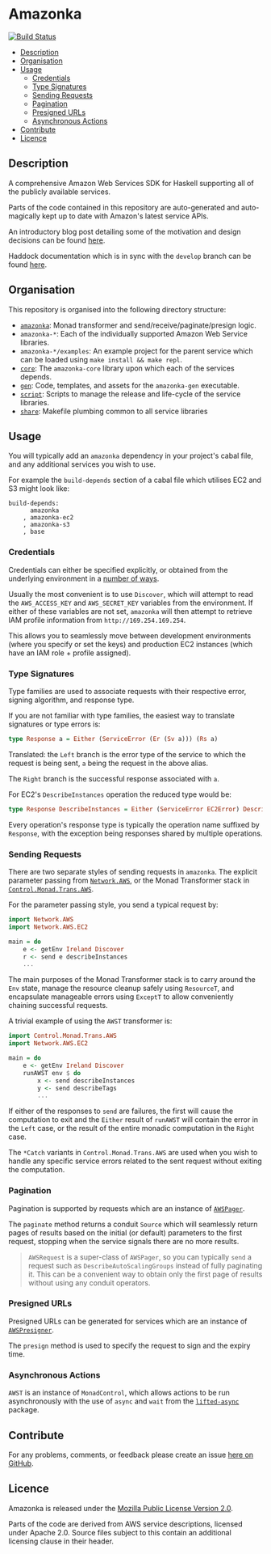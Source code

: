 # Amazonka

[![Build Status](https://travis-ci.org/brendanhay/amazonka.svg?branch=develop)](https://travis-ci.org/brendanhay/amazonka)

* [Description](#description)
* [Organisation](#organisation)
* [Usage](#usage)
    * [Credentials](#credentials)
    * [Type Signatures](#type-signatures)
    * [Sending Requests](#sending-requests)
    * [Pagination](#pagination)
    * [Presigned URLs](#presigned-urls)
    * [Asynchronous Actions](#asynchronous-actions)
* [Contribute](#contribute)
* [Licence](#licence)

## Description

A comprehensive Amazon Web Services SDK for Haskell supporting all of the
publicly available services.

Parts of the code contained in this repository are auto-generated and
auto-magically kept up to date with Amazon's latest service APIs.

An introductory blog post detailing some of the motivation and design decisions
can be found [here](http://brendanhay.nz/amazonka-comprehensive-haskell-aws-client.html).

Haddock documentation which is in sync with the `develop` branch
can be found [here](http://brendanhay.nz/amazonka).

## Organisation

This repository is organised into the following directory structure:

* [`amazonka`](amazonka): Monad transformer and send/receive/paginate/presign logic.
* `amazonka-*`: Each of the individually supported Amazon Web Service libraries.
* `amazonka-*/examples`: An example project for the parent service which can be loaded using `make install && make repl`.
* [`core`](core): The `amazonka-core` library upon which each of the services depends.
* [`gen`](gen): Code, templates, and assets for the `amazonka-gen` executable.
* [`script`](script): Scripts to manage the release and life-cycle of the service libraries.
* [`share`](share): Makefile plumbing common to all service libraries


## Usage

You will typically add an `amazonka` dependency in your project's cabal file,
and any additional services you wish to use.

For example the `build-depends` section of a cabal file which utilises EC2 and
S3 might look like:

```
build-depends:
      amazonka
    , amazonka-ec2
    , amazonka-s3
    , base
```

### Credentials

Credentials can either be specified explicitly, or obtained from the underlying
environment in a [number of ways](http://brendanhay.nz/amazonka/amazonka-core/Network-AWS-Auth.html).

Usually the most convenient is to use `Discover`, which will attempt to read the `AWS_ACCESS_KEY`
and `AWS_SECRET_KEY` variables from the environment. If either of these variables
are not set, `amazonka` will then attempt to retrieve IAM profile information from
`http://169.254.169.254`.

This allows you to seamlessly move between development environments (where you specify or set the keys)
and production EC2 instances (which have an IAM role + profile assigned).

### Type Signatures

Type families are used to associate requests with their respective error,
signing algorithm, and response type.

If you are not familiar with type families, the easiest way to translate
signatures or type errors is:

```haskell
type Response a = Either (ServiceError (Er (Sv a))) (Rs a)
```

Translated: the `Left` branch is the error type of the service
to which the request is being sent, `a` being the request in the above alias.

The `Right` branch is the successful response associated with `a`.

For EC2's `DescribeInstances` operation the reduced type would be:

```haskell
type Response DescribeInstances = Either (ServiceError EC2Error) DescribeInstancesResponse
```

Every operation's response type is typically the operation name suffixed by `Response`,
with the exception being responses shared by multiple operations.

### Sending Requests

There are two separate styles of sending requests in `amazonka`. The explicit
parameter passing from [`Network.AWS`](amazonka/src/Network/AWS.hs), or the
Monad Transformer stack in [`Control.Monad.Trans.AWS`](amazonka/src/Control/Monad/Trans/AWS.hs).

For the parameter passing style, you send a typical request by:

```haskell
import Network.AWS
import Network.AWS.EC2

main = do
    e <- getEnv Ireland Discover
    r <- send e describeInstances
    ...
```

The main purposes of the Monad Transformer stack is to carry around the `Env`
state, manage the resource cleanup safely using `ResourceT`, and encapsulate
manageable errors using `ExceptT` to allow conveniently chaining successful requests.

A trivial example of using the `AWST` transformer is:

```haskell
import Control.Monad.Trans.AWS
import Network.AWS.EC2

main = do
    e <- getEnv Ireland Discover
    runAWST env $ do
        x <- send describeInstances
        y <- send describeTags
        ...
```

If either of the responses to `send` are failures, the first will cause the
computation to exit and the `Either` result of `runAWST` will contain the error
in the `Left` case, or the result of the entire monadic computation in the `Right` case.

The `*Catch` variants in `Control.Monad.Trans.AWS` are used when you wish to handle
any specific service errors related to the sent request without exiting the computation.

### Pagination

Pagination is supported by requests which are an instance of [`AWSPager`](http://brendanhay.nz/amazonka/amazonka-core/Network-AWS-Types.html#t:AWSPager).

The `paginate` method returns a conduit `Source` which will seamlessly return pages
of results based on the initial (or default) parameters to the first request, stopping
when the service signals there are no more results.

> `AWSRequest` is a super-class of `AWSPager`, so you can typically `send` a request
> such as `DescribeAutoScalingGroups` instead of fully paginating it.
> This can be a convenient way to obtain only the first page of results without
> using any conduit operators.

### Presigned URLs

Presigned URLs can be generated for services which are an instance of [`AWSPresigner`](http://brendanhay.nz/amazonka/amazonka-core/Network-AWS-Types.html#t:AWSPresigner).

The `presign` method is used to specify the request to sign and the expiry time.

### Asynchronous Actions

`AWST` is an instance of `MonadControl`, which allows actions to be run asynchronously
with the use of `async` and `wait` from the [`lifted-async`](http://hackage.haskell.org/package/lifted-async) package.


## Contribute

For any problems, comments, or feedback please create an issue [here on GitHub](https://github.com/brendanhay/amazonka/issues).


## Licence

Amazonka is released under the [Mozilla Public License Version 2.0](http://www.mozilla.org/MPL/).

Parts of the code are derived from AWS service descriptions, licensed under Apache 2.0.
Source files subject to this contain an additional licensing clause in their header.
